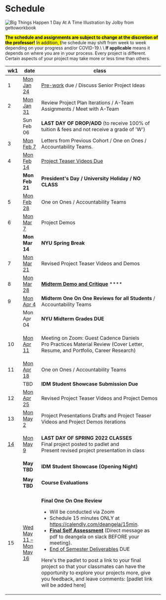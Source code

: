 # Schedule

![Big Things Happen 1 Day At A Time Illustration by Jolby from gettoworkbook](../.gitbook/assets/gettoworkbook\_big\_things.png)

<mark style="background-color:yellow;">**The schedule and assignments are subject to change at the discretion of the professor!**</mark> <mark style="background-color:yellow;"></mark><mark style="background-color:yellow;">In addition, t</mark>he schedule may shift from week to week depending on your progress and/or COVID-19.\ <mark style="background-color:yellow;"></mark>\ <mark style="background-color:yellow;"></mark>**If applicable** means it depends on where you are in your process. Every project is different. Certain aspects of your project may take more or less time than others.

| wk1                     | date                                         | class                                                                                                                                                                                                                                                                                                                                                                                                                                                                                                                                                                                                                                                                                                                                        |
| ----------------------- | -------------------------------------------- | -------------------------------------------------------------------------------------------------------------------------------------------------------------------------------------------------------------------------------------------------------------------------------------------------------------------------------------------------------------------------------------------------------------------------------------------------------------------------------------------------------------------------------------------------------------------------------------------------------------------------------------------------------------------------------------------------------------------------------------------- |
| 1                       | [Mon Jan 24](week1\_detail.md)               | [Pre-work](../pre-work.md) due / Discuss Senior Project Ideas                                                                                                                                                                                                                                                                                                                                                                                                                                                                                                                                                                                                                                                                                |
| 2                       | [Mon Jan 31](week2\_detail.md)               | Review Project Plan Iterations / A-Team Assignments / Meet with A-Team                                                                                                                                                                                                                                                                                                                                                                                                                                                                                                                                                                                                                                                                       |
|                         | Sun Feb 06                                   | **LAST DAY OF DROP/ADD** (to receive 100% of tuition & fees and not receive a grade of 'W')                                                                                                                                                                                                                                                                                                                                                                                                                                                                                                                                                                                                                                                  |
| 3                       | [Mon Feb 7](week3\_detail.md)                | Letters from Previous Cohort / One on Ones / Accountability Teams.                                                                                                                                                                                                                                                                                                                                                                                                                                                                                                                                                                                                                                                                           |
| 4                       | [Mon Feb 14](week4\_detail.md)               | [Project Teaser Videos Due](../assignments/project\_versions.md)                                                                                                                                                                                                                                                                                                                                                                                                                                                                                                                                                                                                                                                                             |
|                         | **Mon Feb 21**                               | **President's Day / University Holiday / NO CLASS**                                                                                                                                                                                                                                                                                                                                                                                                                                                                                                                                                                                                                                                                                          |
| 5                       | [Mon Feb 28](week5\_detail.md)               | One on Ones / Accountability Teams                                                                                                                                                                                                                                                                                                                                                                                                                                                                                                                                                                                                                                                                                                           |
| 6                       | [Mon Mar 7](week6\_detail.md)                | Project Demos                                                                                                                                                                                                                                                                                                                                                                                                                                                                                                                                                                                                                                                                                                                                |
|                         | **Mon Mar 14**                               | **NYU Spring Break**                                                                                                                                                                                                                                                                                                                                                                                                                                                                                                                                                                                                                                                                                                                         |
| 7                       | [Mon Mar 21](week7\_detail.md)               | Revised Project Teaser Videos and Demos                                                                                                                                                                                                                                                                                                                                                                                                                                                                                                                                                                                                                                                                                                      |
| 8                       | [Mon Mar 28](week8\_detail.md)               | [**Midterm Demo and Critique**](../critiques-demos-presentations-and-exhibition/midterm-project-demo-instructions.md) ****                                                                                                                                                                                                                                                                                                                                                                                                                                                                                                                                                                                                                   |
| 9                       | [Mon Apr 4](week9\_detail.md)                | **Midterm One On One Reviews for all Students** / Accountability Teams                                                                                                                                                                                                                                                                                                                                                                                                                                                                                                                                                                                                                                                                       |
|                         | Mon Apr 04                                   | **NYU Midterm Grades DUE**                                                                                                                                                                                                                                                                                                                                                                                                                                                                                                                                                                                                                                                                                                                   |
| 10                      | [Mon Apr 11](week10\_detail.md)              | <p>Meeting on Zoom: Guest Cadence Daniels<br>Pro Practices Material Review (Cover Letter, Resume, and Portfolio, Career Research)  <br></p>                                                                                                                                                                                                                                                                                                                                                                                                                                                                                                                                                                                                  |
| 11                      | [Mon Apr 18](week11\_detail.md)              | One on Ones / Accountability Teams                                                                                                                                                                                                                                                                                                                                                                                                                                                                                                                                                                                                                                                                                                           |
|                         | TBD                                          | **IDM Student Showcase Submission Due**                                                                                                                                                                                                                                                                                                                                                                                                                                                                                                                                                                                                                                                                                                      |
| 12                      | [Mon Apr 25](week12\_detail.md)              | Revised Project Teaser Videos and Project Demos                                                                                                                                                                                                                                                                                                                                                                                                                                                                                                                                                                                                                                                                                              |
| 13                      | [Mon May 2](week13\_detail.md)               | Project Presentations Drafts and Project Teaser Videos and Project Demos iterations                                                                                                                                                                                                                                                                                                                                                                                                                                                                                                                                                                                                                                                          |
| [14](week14\_detail.md) | [Mon May 9](week14\_detail.md)               | <p><strong>LAST DAY OF SPRING 2022 CLASSES</strong><br><strong></strong>Final project posted to padlet and <br>Present revised project presentation in class</p>                                                                                                                                                                                                                                                                                                                                                                                                                                                                                                                                                                             |
|                         | **May TBD**                                  | **IDM Student Showcase (Opening Night)**                                                                                                                                                                                                                                                                                                                                                                                                                                                                                                                                                                                                                                                                                                     |
|                         | **May TBD**                                  | <p><strong>Course Evaluations</strong><br></p>                                                                                                                                                                                                                                                                                                                                                                                                                                                                                                                                                                                                                                                                                               |
| 15                      | [Wed May 11 – Mon May 16](week15\_detail.md) | <p> <strong>Final One On One Review</strong></p><ul><li>Will be conducted via Zoom</li><li>Schedule 15 minutes ONLY at <a href="https://calendly.com/deangela/15min">https://calendly.com/deangela/15min</a>.</li><li><a href="../assignments/assessments/final_self_assessment.md"><strong>Final Self Assessment</strong></a> (Direct message as pdf to deangela on slack BEFORE your meeting).</li><li><a href="../assignments/end_of_semester_deliverables.md">End of Semester Deliverables</a> DUE</li></ul><p>Here's the padlet to post a link to your final project so that your classmates can have the opportunity to explore your projects more, give you feedback, and leave comments: [padlet link will be added here]</p><p></p> |
